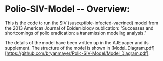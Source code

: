 # Polio-SIV-Model -- Overview:

This is the code to run the SIV (susceptible-infected-vaccined) model from the 2013 American Journal of Epidemiology publication: "Successes and shortcomings of polio eradication: a transmission modeling analysis."  

The details of the model have been written up in the AJE paper and its supplement.  The structure of the model is shown in [Model_Diagram.pdf][https://github.com/bryanmayer/Polio-SIV-Model/Model_Diagram.pdf]. 